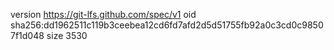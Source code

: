 version https://git-lfs.github.com/spec/v1
oid sha256:dd1962511c119b3ceebea12cd6fd7afd2d5d51755fb92a0c3cd0c98507f1d048
size 3530
